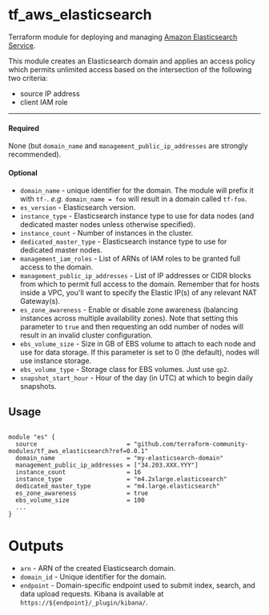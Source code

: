 tf_aws_elasticsearch
===========

Terraform module for deploying and managing [Amazon Elasticsearch Service](https://aws.amazon.com/documentation/elasticsearch-service/).

This module creates an Elasticsearch domain and applies an access policy which permits unlimited access based on the intersection of the following two criteria:

* source IP address
* client IAM role

----------------------
#### Required
None (but `domain_name` and `management_public_ip_addresses` are strongly recommended).

#### Optional
- `domain_name` - unique identifier for the domain.  The module will prefix it with `tf-`. _e.g._ `domain_name = foo` will result in a domain called `tf-foo`.
- `es_version` - Elasticsearch version.
- `instance_type` - Elasticsearch instance type to use for data nodes (and dedicated master nodes unless otherwise specified).
- `instance_count` - Number of instances in the cluster.
- `dedicated_master_type` - Elasticsearch instance type to use for dedicated master nodes.
- `management_iam_roles` - List of ARNs of IAM roles to be granted full access to the domain.
- `management_public_ip_addresses` - List of IP addresses or CIDR blocks from which to permit full access to the domain.  Remember that for hosts inside a VPC, you'll want to specify the Elastic IP(s) of any relevant NAT Gateway(s).
- `es_zone_awareness` - Enable or disable zone awareness (balancing instances across multiple availability zones).  Note that setting this parameter to `true` and then requesting an odd number of nodes will result in an invalid cluster configuration.
- `ebs_volume_size` - Size in GB of EBS volume to attach to each node and use for data storage.  If this parameter is set to 0 (the default), nodes will use instance storage.
- `ebs_volume_type` - Storage class for EBS volumes.  Just use `gp2`.
- `snapshot_start_hour` - Hour of the day (in UTC) at which to begin daily snapshots.

Usage
-----

```hcl

module "es" {
  source                         = "github.com/terraform-community-modules/tf_aws_elasticsearch?ref=0.0.1"
  domain_name                    = "my-elasticsearch-domain"
  management_public_ip_addresses = ["34.203.XXX.YYY"]
  instance_count                 = 16
  instance_type                  = "m4.2xlarge.elasticsearch"
  dedicated_master_type          = "m4.large.elasticsearch"
  es_zone_awareness              = true
  ebs_volume_size                = 100
  ...
}

```

Outputs
=======
- `arn` - ARN of the created Elasticsearch domain.
- `domain_id` - Unique identifier for the domain.
- `endpoint` - Domain-specific endpoint used to submit index, search, and data upload requests.  Kibana is available at `https://${endpoint}/_plugin/kibana/`.


